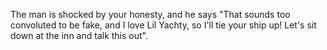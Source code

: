 The man is shocked by your honesty, and he says "That sounds too convoluted to be fake, and I love Lil Yachty, so I'll tie your ship up! Let's sit down at the inn and talk this out".
